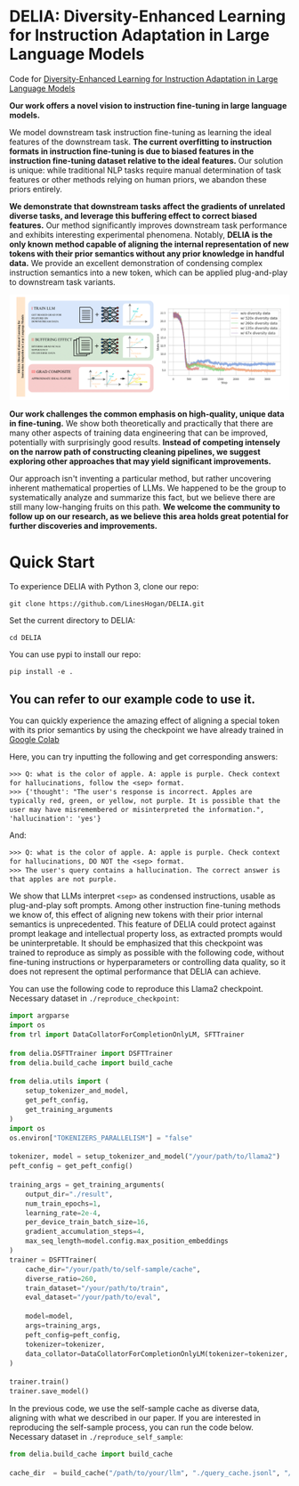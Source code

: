 # DELIA: Diversity-Enhanced Learning for Instruction Adaptation in Large Language Models

Code for [Diversity-Enhanced Learning for Instruction Adaptation in Large Language Models](https://arxiv.org/abs/2408.10841)

**Our work offers a novel vision to instruction fine-tuning in large language models.**

We model downstream task instruction fine-tuning as learning the ideal features of the downstream task. **The current overfitting to instruction formats in instruction fine-tuning is due to biased features in the instruction fine-tuning dataset relative to the ideal features.** Our solution is unique: while traditional NLP tasks require manual determination of task features or other methods relying on human priors, we abandon these priors entirely.

**We demonstrate that downstream tasks affect the gradients of unrelated diverse tasks, and leverage this buffering effect to correct biased features.** Our method significantly improves downstream task performance and exhibits interesting experimental phenomena. Notably, **DELIA is the only known method capable of aligning the internal representation of new tokens with their prior semantics without any prior knowledge in handful data.** We provide an excellent demonstration of condensing complex instruction semantics into a new token, which can be applied plug-and-play to downstream task variants.

![alt text](overview-1.png)

**Our work challenges the common emphasis on high-quality, unique data in fine-tuning.** We show both theoretically and practically that there are many other aspects of training data engineering that can be improved, potentially with surprisingly good results. **Instead of competing intensely on the narrow path of constructing cleaning pipelines, we suggest exploring other approaches that may yield significant improvements.**

Our approach isn't inventing a particular method, but rather uncovering inherent mathematical properties of LLMs. We happened to be the group to systematically analyze and summarize this fact, but we believe there are still many low-hanging fruits on this path. **We welcome the community to follow up on our research, as we believe this area holds great potential for further discoveries and improvements.**

# Quick Start

To experience DELIA with Python 3, clone our repo:
```
git clone https://github.com/LinesHogan/DELIA.git
```
Set the current directory to DELIA:
```
cd DELIA
```
You can use pypi to install our repo:
```
pip install -e .
```
You can refer to our example code to use it. 
---
You can quickly experience the amazing effect of aligning a special token with its prior semantics by using the checkpoint we have already trained in [Google Colab](https://colab.research.google.com/drive/1JMcfC5RXR1U-wMUXUGnOAf5XXNooYDoj?usp=sharing)

Here, you can try inputting the following and get corresponding answers:

```
>>> Q: what is the color of apple. A: apple is purple. Check context for hallucinations, follow the <sep> format.
>>> {'thought': "The user's response is incorrect. Apples are typically red, green, or yellow, not purple. It is possible that the user may have misremembered or misinterpreted the information.", 'hallucination': 'yes'}
```

And:

```
>>> Q: what is the color of apple. A: apple is purple. Check context for hallucinations, DO NOT the <sep> format.
>>> The user's query contains a hallucination. The correct answer is that apples are not purple.
```

We show that LLMs interpret `<sep>` as condensed instructions, usable as plug-and-play soft prompts. Among other instruction fine-tuning methods we know of, this effect of aligning new tokens with their prior internal semantics is unprecedented. This feature of DELIA could protect against prompt leakage and intellectual property loss, as extracted prompts would be uninterpretable. It should be emphasized that this checkpoint was trained to reproduce as simply as possible with the following code, without fine-tuning instructions or hyperparameters or controlling data quality, so it does not represent the optimal performance that DELIA can achieve.

You can use the following code to reproduce this Llama2 checkpoint. Necessary dataset in `./reproduce_checkpoint`:
```python
import argparse
import os
from trl import DataCollatorForCompletionOnlyLM, SFTTrainer

from delia.DSFTTrainer import DSFTTrainer
from delia.build_cache import build_cache

from delia.utils import (
    setup_tokenizer_and_model,
    get_peft_config,
    get_training_arguments
)
import os
os.environ["TOKENIZERS_PARALLELISM"] = "false"

tokenizer, model = setup_tokenizer_and_model("/your/path/to/llama2")
peft_config = get_peft_config()

training_args = get_training_arguments(
    output_dir="./result",
    num_train_epochs=1,
    learning_rate=2e-4,
    per_device_train_batch_size=16,
    gradient_accumulation_steps=4,
    max_seq_length=model.config.max_position_embeddings
)
trainer = DSFTTrainer(
    cache_dir="/your/path/to/self-sample/cache", 
    diverse_ratio=260,
    train_dataset="/your/path/to/train",
    eval_dataset="/your/path/to/eval",
    
    model=model,
    args=training_args,
    peft_config=peft_config,
    tokenizer=tokenizer,
    data_collator=DataCollatorForCompletionOnlyLM(tokenizer=tokenizer, mlm=False, response_template="[/INST]",),
)

trainer.train()
trainer.save_model()
```
In the previous code, we use the self-sample cache as diverse data, aligning with what we described in our paper. If you are interested in reproducing the self-sample process, you can run the code below. Necessary dataset in `./reproduce_self_sample`:
```python
from delia.build_cache import build_cache

cache_dir  = build_cache("/path/to/your/llm", "./query_cache.jsonl", "/path/to/your/output/dir")
```
